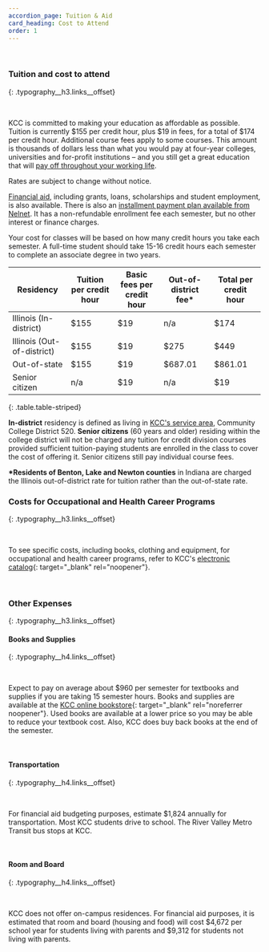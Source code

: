 ```yaml
---
accordion_page: Tuition & Aid
card_heading: Cost to Attend
order: 1
---
```

&nbsp;

### Tuition and cost to attend
{: .typography__h3.links__offset}

&nbsp;

KCC is committed to making your education as affordable as possible. Tuition is currently $155 per credit hour, plus $19 in fees, for a total of $174 per credit hour. Additional course fees apply to some courses. This amount is thousands of dollars less than what you would pay at four-year colleges, universities and for-profit institutions – and you still get a great education that will [pay off throughout your working life](https://news.kcc.edu/archive/2021/10/01/study-affirms-earnings-bump-for-community-college-grads/).&nbsp;

Rates are subject to change without notice.

[Financial aid](./financial-aid/), including grants, loans, scholarships and student employment, is also available. There is also an [installment payment plan available from Nelnet](https://www.kcc.edu/tuition-and-aid/#tuition-payment-and-deadlines). It has a non-refundable enrollment fee each semester, but no other interest or finance charges.

Your cost for classes will be based on how many credit hours you take each semester. A full-time student should take 15-16 credit hours each semester to complete an associate degree in two years.

| Residency | Tuition per credit hour | Basic fees per credit hour | Out-of-district fee\* | Total per credit hour |
| --- | --- | --- | --- | --- |
| Illinois (In-district) | $155 | $19 | n/a | $174 |
| Illinois (Out-of-district) | $155 | $19 | $275 | $449 |
| Out-of-state | $155 | $19 | $687.01 | $861.01 |
| Senior citizen | n/a | $19 | n/a | $19 |
{: .table.table-striped}

**In-district** residency is defined as living in [KCC's service area](../about/#service-area-and-residency), Community College District 520.&nbsp;**Senior citizens** (60 years and older) residing within the college district will not be charged any tuition for credit division courses provided sufficient tuition-paying students are enrolled in the class to cover the cost of offering it. Senior citizens still pay individual course fees.

**\*Residents of Benton, Lake and Newton counties** in Indiana are charged the Illinois out-of-district rate for tuition rather than the out-of-state rate.

<div class="card p-1 mb-3"><script type="text/javascript" src="https://form.jotform.com/jsform/80386150914961"></script></div>

### Costs for Occupational and Health Career Programs
{: .typography__h3.links__offset}

&nbsp;

To see specific costs, including books, clothing and equipment, for occupational and health career programs, refer to KCC's [electronic catalog](https://kcc.smartcatalogiq.com/en/current/academic-catalog/programs/general-information-and-electives/info-on-occupational-programs/ "Info on Occupational Programs"){: target="_blank" rel="noopener"}.

&nbsp;

### Other Expenses
{: .typography__h3.links__offset}

#### Books and Supplies
{: .typography__h4.links__offset}

&nbsp;

Expect to pay on average about $960 per semester for textbooks and supplies if you are taking 15 semester hours. Books and supplies are available at the [KCC online bookstore](https://books.kcc.edu/){: target="_blank" rel="noreferrer noopener"}. Used books are available at a lower price so you may be able to reduce your textbook cost. Also, KCC does buy back books at the end of the semester.

&nbsp;

#### Transportation
{: .typography__h4.links__offset}

&nbsp;

For financial aid budgeting purposes, estimate $1,824 annually for transportation. Most KCC students drive to school. The River Valley Metro Transit bus stops at KCC.

&nbsp;

#### Room and Board
{: .typography__h4.links__offset}

&nbsp;

KCC does not offer on-campus residences. For financial aid purposes, it is estimated that room and board (housing and food) will cost $4,672 per school year for students living with parents and $9,312 for students not living with parents.​